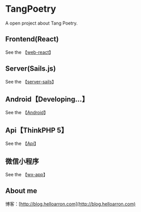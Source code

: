 # TangPoetry

A open project about Tang Poetry.

## Frontend(React)
See the 【[web-react](https://github.com/ArronYR/TangPoetry/tree/master/web-react)】

## Server(Sails.js)
See the 【[server-sails](https://github.com/ArronYR/TangPoetry/tree/master/server-sails)】

## Android【Developing...】
See the 【[Android](https://github.com/ArronYR/TangPoetry/tree/master/Android)】

## Api【ThinkPHP 5】
See the 【[Api](https://github.com/ArronYR/TangPoetry/tree/master/api)】

## 微信小程序
See the 【[wx-app](https://github.com/ArronYR/TangPoetry/tree/master/wx-app)】

## About me

博客：[http://blog.helloarron.com](http://blog.helloarron.com)